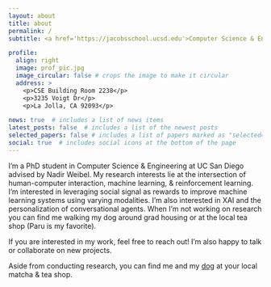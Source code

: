 ```yaml
---
layout: about
title: about
permalink: /
subtitle: <a href='https://jacobsschool.ucsd.edu'>Computer Science & Engineering PhD at UC San Diego</a>

profile:
  align: right
  image: prof_pic.jpg
  image_circular: false # crops the image to make it circular
  address: >
    <p>CSE Building Room 2238</p>
    <p>3235 Voigt Dr</p>
    <p>La Jolla, CA 92093</p>

news: true  # includes a list of news items
latest_posts: false  # includes a list of the newest posts
selected_papers: false # includes a list of papers marked as "selected={true}"
social: true  # includes social icons at the bottom of the page
---
```


I’m a PhD student in Computer Science & Engineering at UC San Diego advised by Nadir Weibel. My research interests lie at the intersection of human-computer interaction, machine learning, & reinforcement learning. I’m interested in leveraging social signal as rewards to improve machine learning systems using varying modalities. I’m also interested in XAI and the personalization of conversational agents. When I’m not working on research you can find me walking my dog around grad housing or at the local tea shop (Paru is my favorite).

If you are interested in my work, feel free to reach out! I’m also happy to talk or collaborate on new projects.

Aside from conducting research, you can find me and my <a href="https://imgur.com/a/i9Ivp6w">dog</a> at your local matcha & tea shop. 